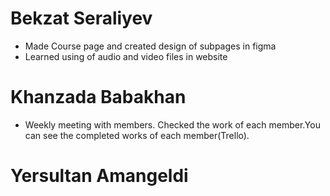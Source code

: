 # Bekzat Seraliyev
* Made Course page and created design of subpages in figma
* Learned using of audio and video files in website
# Khanzada Babakhan
* Weekly meeting with members. Checked the work of each member.You can see the completed works of each member(Trello).
# Yersultan Amangeldi
